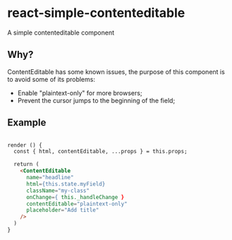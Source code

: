 # react-simple-contenteditable
A simple contenteditable component

## Why?
ContentEditable has some known issues, the purpose of this component is to avoid some of its problems:

* Enable "plaintext-only" for more browsers;
* Prevent the cursor jumps to the beginning of the field;

## Example
```html

render () {
  const { html, contentEditable, ...props } = this.props;

  return (
    <ContentEditable
      name="headline"
      html={this.state.myField}
      className="my-class"
      onChange={ this._handleChange }
      contentEditable="plaintext-only"
      placeholder="Add title"
    />
  )
}
```

